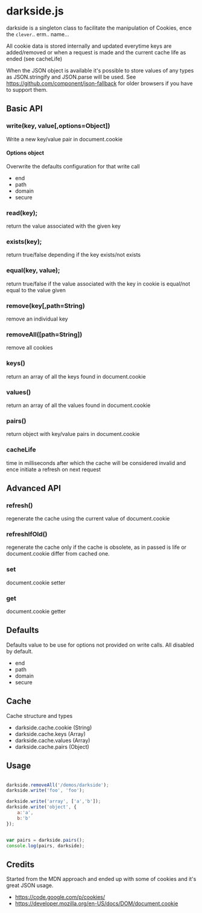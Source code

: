 darkside.js
===========

darkside is a singleton class to facilitate the manipulation of Cookies, ence the `clever`.. erm.. name...

All cookie data is stored internally and updated everytime keys are added/removed or when a request is made and the current cache life as ended (see cacheLife)

When the JSON object is available it's possible to store values of any types as JSON.stringify and JSON.parse will be used.
See https://github.com/component/json-fallback for older browsers if you have to support them.

## Basic API

### write(key, value[,options=Object])

Write a new key/value pair in document.cookie

#### Options object

Overwrite the defaults configuration for that write call

* end
* path
* domain
* secure

### read(key);

return the value associated with the given key

### exists(key);

return true/false depending if the key exists/not exists

### equal(key, value);

return true/false if the value associated with the key in cookie is equal/not equal to the value given

### remove(key[,path=String)

remove an individual key

### removeAll([path=String])

remove all cookies

### keys()

return an array of all the keys found in document.cookie

### values()

return an array of all the values found in document.cookie

### pairs()

return object with key/value pairs in document.cookie

### cacheLife

time in milliseconds after which the cache will be considered invalid and ence initiate a refresh on next request

## Advanced API

### refresh()

regenerate the cache using the current value of document.cookie

### refreshIfOld()

regenerate the cache only if the cache is obsolete, as in passed is life or document.cookie differ from cached one.

### set

document.cookie setter

### get

document.cookie getter

## Defaults

Defaults value to be use for options not provided on write calls. All disabled by default.

* end
* path
* domain
* secure

## Cache

Cache structure and types

* darkside.cache.cookie (String)
* darkside.cache.keys (Array)
* darkside.cache.values (Array)
* darkside.cache.pairs (Object)

## Usage

```javascript

darkside.removeAll('/demos/darkside');
darkside.write('foo', 'foo');

darkside.write('array', ['a','b']);
darkside.write('object', {
	a:'a',
	b:'b'
});


var pairs = darkside.pairs();
console.log(pairs, darkside);

```

## Credits

Started from the MDN approach and ended up with some of cookies and it's great JSON usage.

* https://code.google.com/p/cookies/
* https://developer.mozilla.org/en-US/docs/DOM/document.cookie